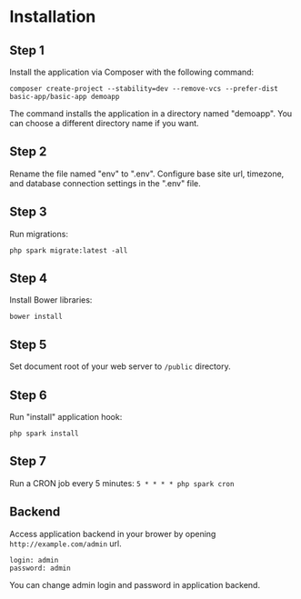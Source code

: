 Installation
============

## Step 1

Install the application via Composer with the following command:

`composer create-project --stability=dev --remove-vcs --prefer-dist basic-app/basic-app demoapp`

The command installs the application in a directory named "demoapp". You can choose a different directory name if you want.

## Step 2

Rename the file named "env" to ".env". Configure base site url, timezone, and database connection settings in the ".env" file.

## Step 3

Run migrations:

`php spark migrate:latest -all`
    
## Step 4

Install Bower libraries:

`bower install`
    
## Step 5

Set document root of your web server to `/public` directory.
   
## Step 6

Run "install" application hook:

`php spark install`

## Step 7

Run a CRON job every 5 minutes:
`5 * * * * php spark cron` 
    
## Backend

Access application backend in your brower by opening `http://example.com/admin` url.
```
login: admin
password: admin
```
You can change admin login and password in application backend.